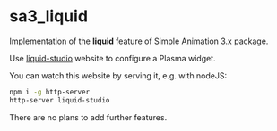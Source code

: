 # sa3_liquid

Implementation of the **liquid** feature of Simple Animation 3.x package.

Use [liquid-studio](liquid-studio) website to configure a Plasma widget.

You can watch this website by serving it, e.g. with nodeJS:

```bash
npm i -g http-server
http-server liquid-studio
```

There are no plans to add further features.
